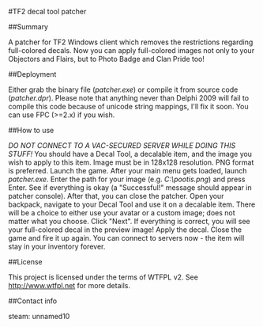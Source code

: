 #TF2 decal tool patcher

##Summary

A patcher for TF2 Windows client which removes the restrictions regarding full-colored decals. Now you can apply full-colored images not only to your Objectors and Flairs, but to Photo Badge and Clan Pride too!


##Deployment

Either grab the binary file (*patcher.exe*) or compile it from source code (*patcher.dpr*). Please note that anything never than Delphi 2009 will fail to compile this code because of unicode string mappings, I'll fix it soon.
You can use FPC (>=2.x) if you wish.


##How to use

*DO NOT CONNECT TO A VAC-SECURED SERVER WHILE DOING THIS STUFF!*
You should have a Decal Tool, a decalable item, and the image you wish to apply to this item. Image must be in 128x128 resolution. PNG format is preferred.
Launch the game. After your main menu gets loaded, launch *patcher.exe*. Enter the path for your image (e.g. *C:\pootis.png*) and press Enter.
See if everything is okay (a "Successful!" message should appear in patcher console). After that, you can close the patcher.
Open your backpack, navigate to your Decal Tool and use it on a decalable item. There will be a choice to either use your avatar or a custom image; does not matter what you choose. Click "Next". If everything is correct, you will see your full-colored decal in the preview image!
Apply the decal. Close the game and fire it up again. You can connect to servers now - the item will stay in your inventory forever.


##License

This project is licensed under the terms of WTFPL v2. See http://www.wtfpl.net for more details.


##Contact info

steam: unnamed10